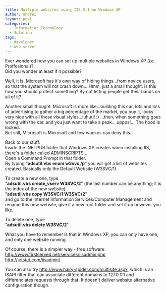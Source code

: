 ```yaml
---
title: Multiple websites using IIS 5.1 on Windows XP
author: Andrei
layout: post
categories:
  - Information Technology
  - Solution
tags:
  - developer
  - web server
---
```

Ever wondered how you can set up multiple websites in Windows XP (i.e. Proffesional)?  
Did you wonder at least if it possible?

Well, it is. Microsoft has it's own way of hiding things…from novice users, so that the system will not crash down… Hmm, just a small thought: is this how you should protect something? By not letting people get their hands on all of it?

Another small thought: Microsoft is more like…building this car, lots and lots of advertising to gather a big percentage of the market, you buy it, looks very nice with all those visual styles…iuhuu! :) …then, when something goes wrong with the car..and you just want to take a peak….uppps!… The hood is locked.  
But still, Microsoft is Microsoft and few wackos can deny this…

Back to our stuff.  
Inside the INETPUB folder that Windows XP creates when installing IIS, there's a folder called ADMINSCRIPTS…  
Open a Command Prompt in that folder.  
By typing "**adsutil.vbs enum w3svc /p**" you will get a list of websites created. Basically only the Default Website (W3SVC/1)

To create a new one, type  
"**adsutil.vbs create_vserv W3SVC/2**" (the last number can be anything; it is the index of the new website)  
"**adsutil.vbs copy W3SVC/1 W3SVC/2**"  
and go to the Internet Information Services/Computer Management and rename this new website, give it a new root folder and set it up however you like.

To delete one, type  
"**adsutil.vbs delete W3SVC/2**"

What you have to remember is that in Windows XP, you can only have one, and only one website running.

Of course, there is a simpler way - free software:  
<http://www.firstserved.net/services/iisadmin.php>  
<http://jetstat.com/iisadmin/>

You can also try <http://www.hairy-spider.com/multisite.aspx>, which is an ISAPI filter that can associate different domains to 127.0.0.1 and differenciates requests through that. It doesn't deliver website alternative configuration though.